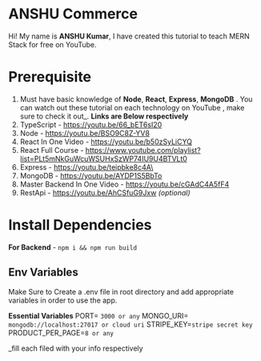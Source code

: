 
# ANSHU Commerce

Hi! My name is **ANSHU Kumar**, I have created this tutorial to teach MERN Stack for free on YouTube.

# Prerequisite

1.  Must have basic knowledge of **Node**, **React**, **Express**, **MongoDB** . You can watch out these tutorial on each technology on YouTube , make sure to check it out_. **Links are Below respectively**
2.  TypeScript - https://youtu.be/66_bET6sI20
3.   Node - https://youtu.be/BSO9C8Z-YV8
4.  React In One Video - https://youtu.be/b50zSyLiCYQ
5. React Full Course - https://www.youtube.com/playlist?list=PLt5mNkGuWcuWSUHxSzWP74IU9U4BTVLt0
6.  Express - https://youtu.be/teipbke8c4A\
7.  MongoDB - https://youtu.be/AYDP1S5BbTo
8. Master Backend In One Video - https://youtu.be/cGAdC4A5fF4
9.  RestApi - https://youtu.be/AhCSfuG9Jxw _(optional)_

# Install Dependencies

**For Backend** - `npm i && npm run build`


## Env Variables

Make Sure to Create a  .env file in root directory and add appropriate variables in order to use the app.

**Essential Variables**
PORT= `3000 or any`
MONGO_URI= `mongodb://localhost:27017 or cloud uri`
STRIPE_KEY=`stripe secret key`
PRODUCT_PER_PAGE=`8 or any`

_fill each filed with your info respectively



